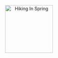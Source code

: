 
<div align="center">
<a data-flickr-embed="true" href="https://www.flickr.com/photos/196950037@N03/52504174513/" title="Hiking In Spring"><img src="https://live.staticflickr.com/65535/52504174513_d492cb36b1_q.jpg" width="150" height="150" alt="Hiking In Spring"></a>
 </div>



